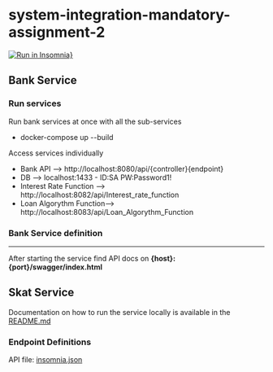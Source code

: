 # system-integration-mandatory-assignment-2

[![Run in Insomnia}](https://insomnia.rest/images/run.svg)](https://insomnia.rest/run/?label=SI%20Mandatory%202%20API&uri=https%3A%2F%2Fmartinloesethjensen.github.io%2Fsystem-integration-mandatory-assignment-2%2Fdocs%2Finsomnia-doc%2Finsomnia.json)

## Bank Service

### Run services

Run bank services at once with all the sub-services
* docker-compose up --build

Access services individually
* Bank API --> http://localhost:8080/api/{controller}{endpoint}
* DB --> localhost:1433 - ID:SA PW:Password1!
* Interest Rate Function --> http://localhost:8082/api/Interest_rate_function
* Loan Algorythm Function--> http://localhost:8083/api/Loan_Algorythm_Function

### Bank Service definition
-----------

After starting the service find API docs on **{host}:{port}/swagger/index.html**

## Skat Service

Documentation on how to run the service locally is available in the [README.md](Skat/README.md)

### Endpoint Definitions

API file: [insomnia.json](docs/insomnia-doc/insomnia.json)

